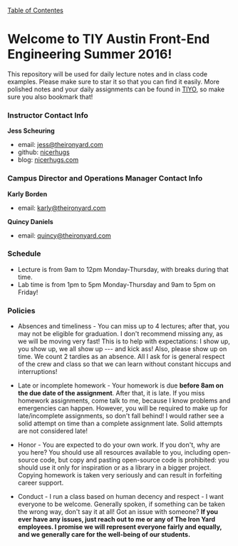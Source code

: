 [Table of Contentes](/README.md)

# Welcome to TIY Austin Front-End Engineering Summer 2016!

This repository will be used for daily lecture notes and in class code examples. Please make sure to star it so that you can find it easily. More polished notes and your daily assignments can be found in [TIYO](https://online.theironyard.com/), so make sure you also bookmark that!

### Instructor Contact Info

**Jess Scheuring**
- email: jess@theironyard.com
- github: [nicerhugs](http://github.com/nicerhugs)
- blog: [nicerhugs.com](http://nicerhugs.com)

### Campus Director and Operations Manager Contact Info

**Karly Borden**
- email: karly@theironyard.com

**Quincy Daniels**
- email: quincy@theironyard.com

### Schedule

- Lecture is from 9am to 12pm Monday-Thursday, with breaks during that time.
- Lab time is from 1pm to 5pm Monday-Thursday and 9am to 5pm on Friday!

### Policies

  - Absences and timeliness - You can miss up to 4 lectures; after that, you may not be eligible for graduation. I don't recommend missing any, as we will be moving very fast! This is to help with expectations: I show up, you show up, we all show up --- and kick ass! Also, please show up on time. We count 2 tardies as an absence. All I ask for is general respect of the crew and class so that we can learn without constant hiccups and interruptions!

- Late or incomplete homework - Your homework is due **before 8am on the due date of the assignment**. After that, it is late. If you miss homework assignments, come talk to me, because I know problems and emergencies can happen. However, you will be required to make up for late/incomplete assignments, so don't fall behind! I would rather see a solid attempt on time than a complete assignment late. Solid attempts are not considered late!

- Honor - You are expected to do your own work. If you don't, why are you here? You should use all resources available to you, including open-source code, but copy and pasting open-source code is prohibited: you should use it only for inspiration or as a library in a bigger project. Copying homework is taken very seriously and can result in forfeiting career support.

- Conduct - I run a class based on human decency and respect - I want everyone to be welcome. Generally spoken, if something can be taken the wrong way, don't say it at all! Got an issue with someone? **If you ever have any issues, just reach out to me or any of The Iron Yard employees. I promise we will represent everyone fairly and equally, and we generally care for the well-being of our students.**
